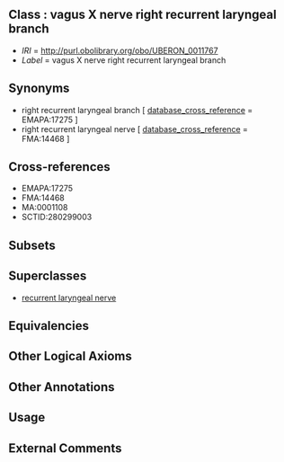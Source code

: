 
## Class : vagus X nerve right recurrent laryngeal branch

 * *IRI* = http://purl.obolibrary.org/obo/UBERON_0011767
 * *Label* = vagus X nerve right recurrent laryngeal branch

## Synonyms

 * right recurrent laryngeal branch [ [database_cross_reference](../../ef/oboInOwl#hasDbXref.md) = EMAPA:17275 ]
 * right recurrent laryngeal nerve [ [database_cross_reference](../../ef/oboInOwl#hasDbXref.md) = FMA:14468 ]

## Cross-references

 * EMAPA:17275
 * FMA:14468
 * MA:0001108
 * SCTID:280299003

## Subsets


## Superclasses

 * [recurrent laryngeal nerve](../../UBERON/16/UBERON_0003716.md)

## Equivalencies


## Other Logical Axioms


## Other Annotations


## Usage


## External Comments


